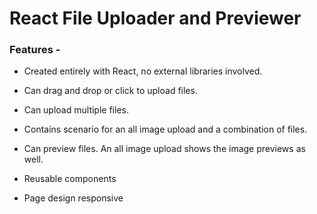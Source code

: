 # React File Uploader and Previewer

### Features - 

- Created entirely with React, no external libraries involved. 

- Can drag and drop or click to upload files.

- Can upload multiple files.

- Contains scenario for an all image upload and a combination of files.

- Can preview files. An all image upload shows the image previews as well.

- Reusable components

- Page design responsive
